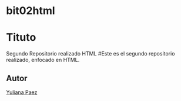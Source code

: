 # bit02html
# Tituto
Segundo Repositorio realizado HTML 
#Este es el segundo repositorio realizado, enfocado en HTML.
## Autor
[Yuliana Paez](https://www.linkedin.com/in/yuliana-garavito-paez-a84a5814a/)
